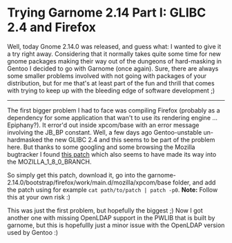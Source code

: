 # Trying Garnome 2.14 Part I: GLIBC 2.4 and Firefox

Well, today Gnome 2.14.0 was released, and guess what: I wanted to give it a try right away. Considering that it normally takes quite some time for new gnome packages making their way out of the dungeons of hard-masking in Gentoo I decided to go with Garnome (once again). Sure, there are always some smaller problems involved with not going with packages of your distribution, but for me that's at least part of the fun and thrill that comes with trying to keep up with the bleeding edge of software development ;)

-------------------------------



The first bigger problem I had to face was compiling Firefox (probably as a dependency for some application that wan't to use its rendering engine ... Epiphany?). It error'd out inside xpcom/base with an error message involving the JB\_BP constant. Well, a few days ago Gentoo-unstable un-hardmasked the new GLIBC 2.4 and this seems to be part of the problem here. But thanks to some googling and some browsing the Mozilla bugtracker I found [this patch](https://bugzilla.mozilla.org/show_bug.cgi?id=323853#c47) which also seems to have made its way into the MOZILLA\_1\_8\_0\_BRANCH.



So simply get this patch, download it, go into the garnome-2.14.0/bootstrap/firefox/work/main.d/mozilla/xpcom/base folder, and add the patch using for example `cat path/to/patch | patch -p0`. **Note:** Follow this at your own risk :)



This was just the first problem, but hopefully the biggest ;) Now I got another one with missing OpenLDAP support in the PWLIB that is built by garnome, but this is hopefullly just a minor issue with the OpenLDAP version used by Gentoo :)